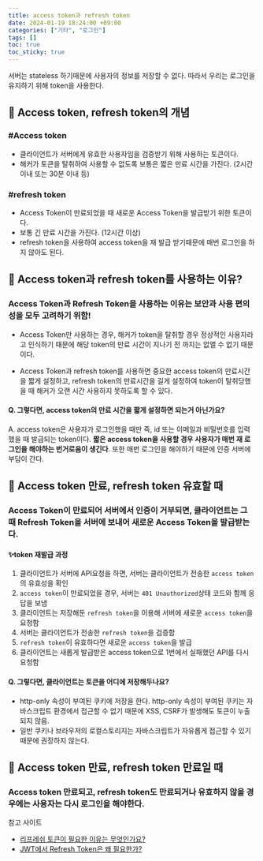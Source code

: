 ```yaml
---
title: access token과 refresh token
date: 2024-01-19 18:24:00 +09:00
categories: ["기타", "로그인"]
tags: []
toc: true
toc_sticky: true
---
```


서버는 stateless 하기때문에 사용자의 정보를 저장할 수 없다. 따라서 우리는 로그인을 유지하기 위해 token을 사용한다.

## 📖 Access token, refresh token의 개념

### #Access token

- 클라이언트가 서버에게 유효한 사용자임을 검증받기 위해 사용하는 토큰이다.
- 해커가 토큰을 탈취하여 사용할 수 없도록 보통은 짧은 만료 시간을 가진다. (2시간 이내 또는 30분 이내 등)

### #refresh token

- Access Token이 만료되었을 때 새로운 Access Token을 발급받기 위한 토큰이다.
- 보통 긴 만료 시간을 가진다. (12시간 이상)
- refresh token을 사용하여 access token을 재 발급 받기때문에 매번 로그인을 하지 않아도 된다.

## 📖 Access token과 refresh token를 사용하는 이유?

### Access Token과 Refresh Token을 사용하는 이유는 보안과 사용 편의성을 모두 고려하기 위함!

- Access Token만 사용하는 경우, 해커가 token을 탈취할 경우 정상적인 사용자라고 인식하기 때문에 해당 token의 만료 시간이 지나기 전 까지는 없앨 수 없기 때문이다.

- Access Token과 refresh token를 사용하면 중요한 access token의 만료시간을 짧게 설정하고, refresh token의 만료시간을 길게 설정하여 token이 탈취당했을 때 해커가 오랜 시간 사용하지 못하도록 할 수 있다.

#### Q. 그렇다면, access token의 만료 시간을 짧게 설정하면 되는거 아닌가요?

A. access token은 사용자가 로그인했을 때만 즉, id 또는 이메일과 비밀번호를 입력했을 때 발급되는 token이다. **짧은 access token을 사용할 경우 사용자가 매번 재 로그인을 해야하는 번거로움이 생긴다**. 또한 매번 로그인을 해야하기 때문에 인증 서버에 부담이 간다.

## 📖 Access token 만료, refresh token 유효할 때

### Access Token이 만료되어 서버에서 인증이 거부되면, 클라이언트는 그 때 Refresh Token을 서버에 보내어 새로운 Access Token을 발급받는다.

#### ✨token 재발급 과정

1. 클라이언트가 서버에 API요청을 하면, 서버는 클라이언트가 전송한 `access token`의 유효성을 확인
2. `access token`이 만료되었을 경우, 서버는 `401 Unauthorized`상태 코드와 함께 응답을 보냄
3. 클라이언트는 저장해둔 `refresh token`을 이용해 서버에 새로운 `access token`을 요청함
4. 서버는 클라이언트가 전송한 `refresh token`을 검증함
5. `refresh token`이 유효하다면 새로운 `access token`을 발급
6. 클라이언트는 새롭게 발급받은 access token으로 1번에서 실패했던 API를 다시 요청함

#### Q. 그렇다면, 클라이언트는 토큰을 어디에 저장해두나요?

- http-only 속성이 부여된 쿠키에 저장을 한다. http-only 속성이 부여된 쿠키는 자바스크립트 환경에서 접근할 수 없기 때문에 XSS, CSRF가 발생해도 토큰이 누출되지 않음.
- 일반 쿠키나 브라우저의 로컬스토리지는 자바스크립트가 자유롭게 접근할 수 있기때문에 권장하지 않는다.

## 📖 Access token 만료, refresh token 만료일 때

### Access token 만료되고, refresh token도 만료되거나 유효하지 않을 경우에는 사용자는 다시 로그인을 해야한다.

참고 사이트

- [리프레쉬 토큰이 필요한 이유는 무엇인가요?](https://okky.kr/questions/1007579)
- [JWT에서 Refresh Token은 왜 필요한가?](https://velog.io/@park2348190/JWT%EC%97%90%EC%84%9C-Refresh-Token%EC%9D%80-%EC%99%9C-%ED%95%84%EC%9A%94%ED%95%9C%EA%B0%80)
